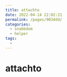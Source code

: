 ```yaml
---
title: attachto
date: 2022-04-14 22:02:21
permalink: /pages/903ddd/
categories:
  - snabbdom
  - helper
tags:
  - 
---
```

# attachto